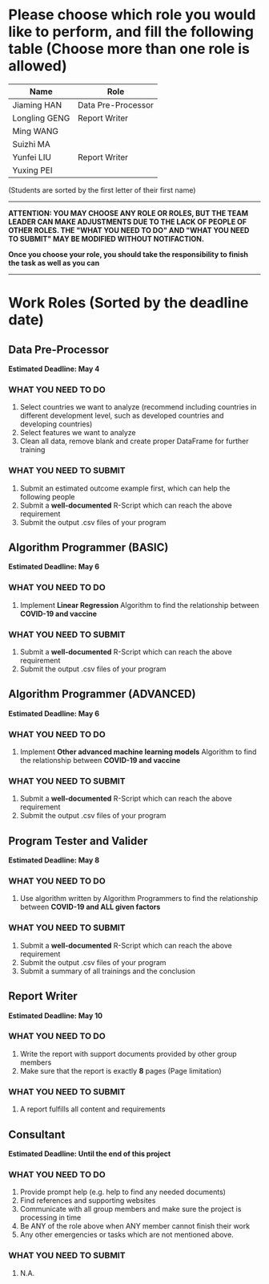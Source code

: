 # Please choose which role you would like to perform, and fill the following table (Choose more than one role is allowed)
| Name | Role |
| ---- | ---- |
| Jiaming HAN | Data Pre-Processor |
| Longling GENG | Report Writer |
| Ming WANG |  |
| Suizhi MA |  |
| Yunfei LIU | Report Writer |
| Yuxing PEI |  |
  
(Students are sorted by the first letter of their first name)
	
---

**ATTENTION: YOU MAY CHOOSE ANY ROLE OR ROLES, BUT THE TEAM LEADER CAN MAKE ADJUSTMENTS DUE TO THE LACK OF PEOPLE OF OTHER ROLES. THE "WHAT YOU NEED TO DO" AND "WHAT YOU NEED TO SUBMIT" MAY BE MODIFIED WITHOUT NOTIFACTION.**

**Once you choose your role, you should take the responsibility to finish the task as well as you can**

---

# Work Roles (Sorted by the deadline date)
## Data Pre-Processor
**Estimated Deadline: May 4**
### WHAT YOU NEED TO DO
1. Select countries we want to analyze (recommend including countries in different development level, such as developed countries and developing countries)
2. Select features we want to analyze
3. Clean all data, remove blank and create proper DataFrame for further training

### WHAT YOU NEED TO SUBMIT
1. Submit an estimated outcome example first, which can help the following people
2. Submit a **well-documented** R-Script which can reach the above requirement
3. Submit the output .csv files of your program

## Algorithm Programmer (BASIC)
**Estimated Deadline: May 6**
### WHAT YOU NEED TO DO
1. Implement **Linear Regression** Algorithm to find the relationship between **COVID-19 and vaccine**

### WHAT YOU NEED TO SUBMIT
1. Submit a **well-documented** R-Script which can reach the above requirement
2. Submit the output .csv files of your program

## Algorithm Programmer (ADVANCED)
**Estimated Deadline: May 6**
### WHAT YOU NEED TO DO
1. Implement **Other advanced machine learning models** Algorithm to find the relationship between **COVID-19 and vaccine**

### WHAT YOU NEED TO SUBMIT
1. Submit a **well-documented** R-Script which can reach the above requirement
2. Submit the output .csv files of your program

## Program Tester and Valider
**Estimated Deadline: May 8**
### WHAT YOU NEED TO DO
1. Use algorithm written by Algorithm Programmers to find the relationship between **COVID-19 and ALL given factors** 

### WHAT YOU NEED TO SUBMIT
1. Submit a **well-documented** R-Script which can reach the above requirement
2. Submit the output .csv files of your program
3. Submit a summary of all trainings and the conclusion

## Report Writer
**Estimated Deadline: May 10**
### WHAT YOU NEED TO DO
1. Write the report with support documents provided by other group members
2. Make sure that the report is exactly **8** pages (Page limitation)

### WHAT YOU NEED TO SUBMIT
1. A report fulfills all content and requirements

## Consultant
**Estimated Deadline: Until the end of this project**
### WHAT YOU NEED TO DO
1. Provide prompt help (e.g. help to find any needed documents)
2. Find references and supporting websites
3. Communicate with all group members and make sure the project is processing in time
4. Be ANY of the role above when ANY member cannot finish their work
5. Any other emergencies or tasks which are not mentioned above.
### WHAT YOU NEED TO SUBMIT
1. N.A.
